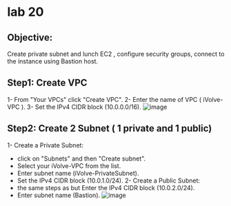 # lab 20
## Objective:
Create private subnet and lunch EC2 , configure security groups, connect to the instance using Bastion host.

## Step1: Create VPC 
1- From "Your VPCs" click "Create VPC".
2- Enter the name of VPC ( iVolve-VPC ).
3- Set the IPv4 CIDR block (10.0.0.0/16).
 ![image](https://github.com/ramy282/iVolve_OJT/assets/60857262/7c750986-055b-488a-b789-fb029a1bbbe9)

## Step2: Create 2 Subnet ( 1 private and 1 public)
1- Create a Private Subnet:
- click on "Subnets" and then "Create subnet".
- Select your iVolve-VPC from the list.
- Enter subnet name (iVolve-PrivateSubnet).
- Set the IPv4 CIDR block (10.0.1.0/24).
2- Create a Public Subnet:
- the same steps as but Enter the IPv4 CIDR block (10.0.2.0/24).
- Enter subnet name (Bastion).
  ![image](https://github.com/ramy282/iVolve_OJT/assets/60857262/0040ae67-9d97-4277-8b3e-ffb2f3aa8298)
